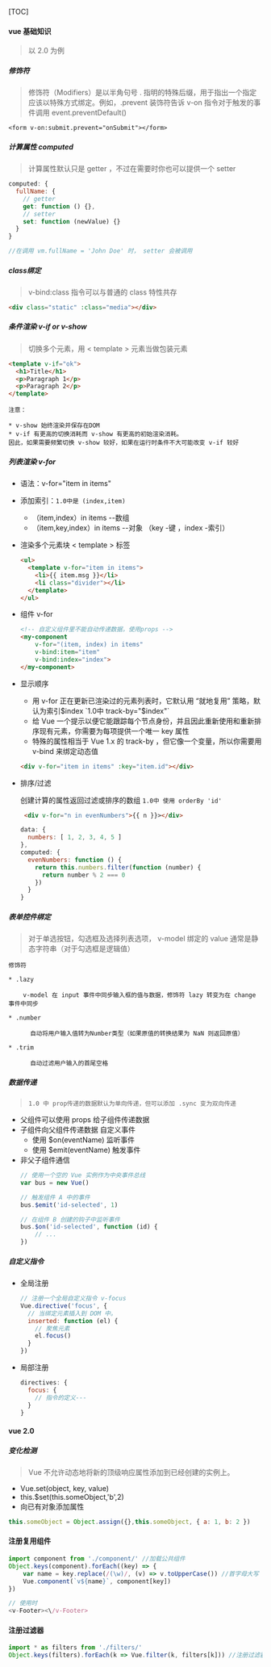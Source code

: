 [TOC]
#### vue 基础知识
> 以 2.0 为例
##### 修饰符

> 修饰符（Modifiers）是以半角句号 . 指明的特殊后缀，用于指出一个指定应该以特殊方式绑定。例如，.prevent 装饰符告诉 v-on 指令对于触发的事件调用 event.preventDefault()
 
    <form v-on:submit.prevent="onSubmit"></form>

##### 计算属性 computed

> 计算属性默认只是 getter ，不过在需要时你也可以提供一个 setter 

```js
computed: {
  fullName: {
    // getter
    get: function () {},
    // setter
    set: function (newValue) {}
  }
}

//在调用 vm.fullName = 'John Doe' 时， setter 会被调用
```

##### class绑定

> v-bind:class 指令可以与普通的 class 特性共存

```html
<div class="static" :class="media"></div>
```

##### 条件渲染 v-if or v-show

> 切换多个元素，用 < template > 元素当做包装元素

```html
<template v-if="ok">
  <h1>Title</h1>
  <p>Paragraph 1</p>
  <p>Paragraph 2</p>
</template>
```

`注意：`

  ```
  * v-show 始终渲染并保存在DOM
  * v-if 有更高的切换消耗而 v-show 有更高的初始渲染消耗。
  因此，如果需要频繁切换 v-show 较好，如果在运行时条件不大可能改变 v-if 较好
  ```

##### 列表渲染 v-for

* 语法：v-for="item in items"
* 添加索引：`1.0中是 (index,item)`
    * （item,index）in items  --数组
    * （item,key,index）in items --对象 （key -键 ，index -索引）
* 渲染多个元素块 < template > 标签
  ```html
  <ul>
    <template v-for="item in items">
      <li>{{ item.msg }}</li>
      <li class="divider"></li>
    </template>
  </ul>
  ```
* 组件 v-for
  ```html
  <!-- 自定义组件里不能自动传递数据，使用props -->
  <my-component
      v-for="(item, index) in items"
      v-bind:item="item"
      v-bind:index="index">
  </my-component>
  ```
 * 显示顺序
    * 用 v-for 正在更新已渲染过的元素列表时，它默认用 “就地复用” 策略，默认为索引$index `1.0中 track-by="$index"`
    * 给 Vue 一个提示以便它能跟踪每个节点身份，并且因此重新使用和重新排序现有元素，你需要为每项提供一个唯一 key 属性
    * 特殊的属性相当于 Vue 1.x 的 track-by ，但它像一个变量，所以你需要用 v-bind 来绑定动态值
    ```html
    <div v-for="item in items" :key="item.id"></div>
    ```
 * 排序/过滤
 
    创建计算的属性返回过滤或排序的数组 `1.0中 使用 orderBy 'id'`
     
    ```html
     <div v-for="n in evenNumbers">{{ n }}></div>
    ```

    ```js
    data: {
      numbers: [ 1, 2, 3, 4, 5 ]
    },
    computed: {
      evenNumbers: function () {
        return this.numbers.filter(function (number) {
          return number % 2 === 0
        })
      }
    }
    ```
    
##### 表单控件绑定

> 对于单选按钮，勾选框及选择列表选项， v-model 绑定的 value 通常是静态字符串（对于勾选框是逻辑值）

```
修饰符

* .lazy 

    v-model 在 input 事件中同步输入框的值与数据，修饰符 lazy 转变为在 change 事件中同步 
  
* .number

      自动将用户输入值转为Number类型（如果原值的转换结果为 NaN 则返回原值）
      
* .trim

      自动过滤用户输入的首尾空格
```

##### 数据传递

> `1.0 中 prop传递的数据默认为单向传递，但可以添加 .sync 变为双向传递`

* 父组件可以使用 props 给子组件传递数据
* 子组件向父组件传递数据 自定义事件
    * 使用 $on(eventName) 监听事件
    * 使用 $emit(eventName) 触发事件
* 非父子组件通信
  ```js
  // 使用一个空的 Vue 实例作为中央事件总线 
  var bus = new Vue()

  // 触发组件 A 中的事件
  bus.$emit('id-selected', 1)

  // 在组件 B 创建的钩子中监听事件
  bus.$on('id-selected', function (id) {
      // ...
  })
  ```

##### 自定义指令

* 全局注册
  ```js
  // 注册一个全局自定义指令 v-focus
  Vue.directive('focus', {
    // 当绑定元素插入到 DOM 中。
    inserted: function (el) {
      // 聚焦元素
      el.focus()
    }
  })
  ```

* 局部注册
  ```js
  directives: {
    focus: {
      // 指令的定义---
    }
  }
  ```

#### vue 2.0 

##### 变化检测

> Vue 不允许动态地将新的顶级响应属性添加到已经创建的实例上。

*  Vue.set(object, key, value) 
*  this.$set(this.someObject,'b',2)
*  向已有对象添加属性 
  ```js
  this.someObject = Object.assign({},this.someObject, { a: 1, b: 2 })
  ```

#### 注册复用组件

```js
import component from './component/' //加载公共组件
Object.keys(component).forEach((key) => {
    var name = key.replace(/(\w)/, (v) => v.toUpperCase()) //首字母大写
    Vue.component(`v${name}`, component[key])
})

// 使用时
<v-Footer><\/v-Footer>
```

#### 注册过滤器

```js
import * as filters from './filters/'
Object.keys(filters).forEach(k => Vue.filter(k, filters[k])) //注册过滤器
```

